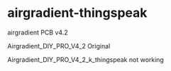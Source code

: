 # airgradient-thingspeak
airgradient  PCB v4.2 

Airgradient_DIY_PRO_V4_2   Original

Airgradient_DIY_PRO_V4_2_k_thingspeak    not working
